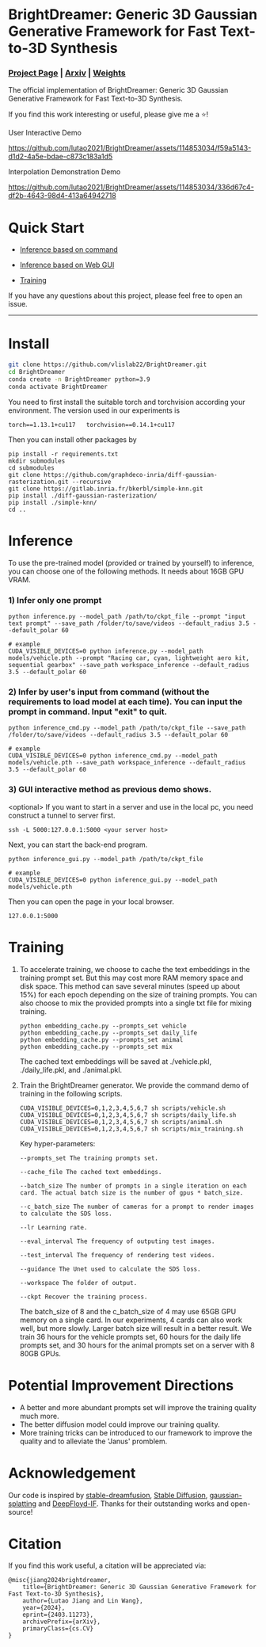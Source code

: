 # BrightDreamer: Generic 3D Gaussian Generative Framework for Fast Text-to-3D Synthesis

### [Project Page](vlislab22.github.io/BrightDreamer/) | [Arxiv](https://arxiv.org/abs/2403.11273) | [Weights](https://drive.google.com/drive/folders/14GOrlRbpROZw3SOLKqLCMIoYUTbL-lOb)

The official implementation of BrightDreamer: Generic 3D Gaussian Generative Framework for Fast Text-to-3D Synthesis.

If you find this work interesting or useful, please give me a ⭐!

User Interactive Demo

https://github.com/lutao2021/BrightDreamer/assets/114853034/f59a5143-d1d2-4a5e-bdae-c873c183a1d5

Interpolation Demonstration Demo

https://github.com/lutao2021/BrightDreamer/assets/114853034/336d67c4-df2b-4643-98d4-413a64942718


# Quick Start

* [Inference based on command](#2-infer-by-users-input-from-command-without-the-requirements-to-load-model-at-each-time-you-can-input-the-prompt-in-command-input-exit-to-quit)

* [Inference based on Web GUI](#3-gui-interactive-method-as-previous-demo-shows)

* [Training](#training)

If you have any questions about this project, please feel free to open an issue.

---

# Install
```bash
git clone https://github.com/vlislab22/BrightDreamer.git
cd BrightDreamer
conda create -n BrightDreamer python=3.9
conda activate BrightDreamer
```

You need to first install the suitable torch and torchvision according your environment. The version used in our experiments is 

```
torch==1.13.1+cu117   torchvision==0.14.1+cu117
```

Then you can install other packages by

```
pip install -r requirements.txt
mkdir submodules
cd submodules
git clone https://github.com/graphdeco-inria/diff-gaussian-rasterization.git --recursive
git clone https://gitlab.inria.fr/bkerbl/simple-knn.git
pip install ./diff-gaussian-rasterization/
pip install ./simple-knn/
cd ..
```

# Inference

To use the pre-trained model (provided or trained by yourself) to inference, you can choose one of the following methods. It needs about 16GB GPU VRAM.

### 1) Infer only one prompt

```
python inference.py --model_path /path/to/ckpt_file --prompt "input text prompt" --save_path /folder/to/save/videos --default_radius 3.5 --default_polar 60

# example
CUDA_VISIBLE_DEVICES=0 python inference.py --model_path models/vehicle.pth --prompt "Racing car, cyan, lightweight aero kit, sequential gearbox" --save_path workspace_inference --default_radius 3.5 --default_polar 60
```

### 2) Infer by user's input from command (without the requirements to load model at each time). You can input the prompt in command. Input "exit" to quit.

```
python inference_cmd.py --model_path /path/to/ckpt_file --save_path /folder/to/save/videos --default_radius 3.5 --default_polar 60

# example
CUDA_VISIBLE_DEVICES=0 python inference_cmd.py --model_path models/vehicle.pth --save_path workspace_inference --default_radius 3.5 --default_polar 60
```

### 3) GUI interactive method as previous demo shows.

\<optional\> If you want to start in a server and use in the local pc, you need construct a tunnel to server first.

```
ssh -L 5000:127.0.0.1:5000 <your server host>
```

Next, you can start the back-end program.

```
python inference_gui.py --model_path /path/to/ckpt_file

# example
CUDA_VISIBLE_DEVICES=0 python inference_gui.py --model_path models/vehicle.pth
```

Then you can open the page in your local browser.

```
127.0.0.1:5000
```

# Training

1) To accelerate training, we choose to cache the text embeddings in the training prompt set. But this may cost more RAM memory space and disk space. This method can save several minutes (speed up about 15%) for each epoch depending on the size of training prompts. You can also choose to mix the provided prompts into a single txt file for mixing training.

    ```
    python embedding_cache.py --prompts_set vehicle
    python embedding_cache.py --prompts_set daily_life
    python embedding_cache.py --prompts_set animal
    python embedding_cache.py --prompts_set mix
    ```

    The cached text embeddings will be saved at ./vehicle.pkl, ./daily_life.pkl, and ./animal.pkl.

2) Train the BrightDreamer generator. We provide the command demo of training in the following scripts.

    ```
    CUDA_VISIBLE_DEVICES=0,1,2,3,4,5,6,7 sh scripts/vehicle.sh
    CUDA_VISIBLE_DEVICES=0,1,2,3,4,5,6,7 sh scripts/daily_life.sh
    CUDA_VISIBLE_DEVICES=0,1,2,3,4,5,6,7 sh scripts/animal.sh
    CUDA_VISIBLE_DEVICES=0,1,2,3,4,5,6,7 sh scripts/mix_training.sh
    ```

    Key hyper-parameters:

    ```
    --prompts_set The training prompts set.

    --cache_file The cached text embeddings.

    --batch_size The number of prompts in a single iteration on each card. The actual batch size is the number of gpus * batch_size.

    --c_batch_size The number of cameras for a prompt to render images to calculate the SDS loss.

    --lr Learning rate.

    --eval_interval The frequency of outputing test images.

    --test_interval The frequency of rendering test videos.

    --guidance The Unet used to calculate the SDS loss.

    --workspace The folder of output.

    --ckpt Recover the training process.
    ```

    The batch_size of 8 and the c_batch_size of 4 may use 65GB GPU memory on a single card. In our experiments, 4 cards can also work well, but more slowly. Larger batch size will result in a better result. We train 36 hours for the vehicle prompts set, 60 hours for the daily life prompts set, and 30 hours for the animal prompts set on a server with 8 80GB GPUs.

# Potential Improvement Directions

* A better and more abundant prompts set will improve the training quality much more.
* The better diffusion model could improve our training quality.
* More training tricks can be introduced to our framework to improve the quality and to alleviate the 'Janus' promblem.


# Acknowledgement

Our code is inspired by [stable-dreamfusion](https://github.com/ashawkey/stable-dreamfusion), [Stable Diffusion](https://github.com/CompVis/stable-diffusion), [gaussian-splatting](https://github.com/graphdeco-inria/gaussian-splatting) and [DeepFloyd-IF](https://huggingface.co/DeepFloyd/IF-I-XL-v1.0).
Thanks for their outstanding works and open-source!

# Citation

If you find this work useful, a citation will be appreciated via:

```
@misc{jiang2024brightdreamer,
    title={BrightDreamer: Generic 3D Gaussian Generative Framework for Fast Text-to-3D Synthesis}, 
    author={Lutao Jiang and Lin Wang},
    year={2024},
    eprint={2403.11273},
    archivePrefix={arXiv},
    primaryClass={cs.CV}
}
```

